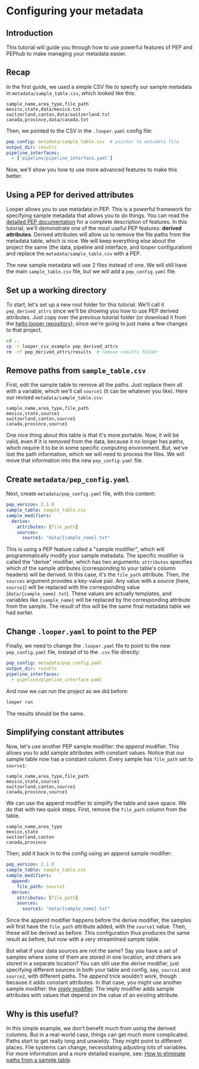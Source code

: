 # Configuring your metadata

## Introduction

This tutorial will guide you through how to use powerful features of PEP and PEPhub to make managing your metadata easier.

## Recap

In the first guide, we used a simple CSV file to specify our sample metadata in `metadata/sample_table.csv`, which looked like this:


```csv title="metadata/sample_table.csv"
sample_name,area_type,file_path
mexico,state,data/mexico.txt
switzerland,canton,data/switzerland.txt
canada,province,data/canada.txt
```

Then, we pointed to the CSV in the `.looper.yaml` config file:

``` yaml title=".looper.yaml" hl_lines="1"
pep_config: metadata/sample_table.csv  # pointer to metadata file
output_dir: results
pipeline_interfaces:
  - ['pipeline/pipeline_interface.yaml']
```

Now, we'll show you how to use more advanced features to make this better. 

## Using a PEP for derived attributes

Looper allows you to use metadata in PEP.
This is a powerful framework for specifying sample metadata that allows you to do things.
You can read the [detailed PEP documentation](/spec/simple-example/) for a complete description of features.
In this tutorial, we'll demonstrate one of the most useful PEP features: **derived attributes**.
Derived attributes will allow us to remove the file paths from the metadata table, which is nice.
We will keep everything else about the project the same (the data, pipeline and interface, and looper configuration) and replace the `metadata/sample_table.csv` with a PEP.

The new sample metadata will use 2 files instead of one. We will still have the main `sample_table.csv` file, but we will add a `pep_config.yaml` file. 

## Set up a working directory

To start, let's set up a new root folder for this tutorial. We'll call it `pep_derived_attrs` since we'll be showing you how to use PEP derived attributes. Just copy over the previous tutorial folder (or download it from the [hello looper repository](https://github.com/pepkit/hello_looper)), since we're going to just make a few changes to that project.

```sh
cd ..
cp -r looper_csv_example pep_derived_attrs
rm -rf pep_derived_attrs/results  # remove results folder
```

## Remove paths from `sample_table.csv`

First, edit the sample table to remove all the paths. Just replace them all with a variable, which we'll call `source1` (it can be whatever you like). Here our revised `metadata/sample_table.csv`:

```csv title="metadata/sample_table.csv"
sample_name,area_type,file_path
mexico,state,source1
switzerland,canton,source1
canada,province,source1
```

One nice thing about this table is that it's more portable. Now, it will be valid, even if it is removed from the data, because it no longer has paths, which require it to be in some specific computing environment. But, we've lost the path information, which we will need to process the files. We will move that information into the new `pep_config.yaml` file.

## Create `metadata/pep_config.yaml`

Next, create `metadata/pep_config.yaml` file, with this content:

```yaml title="metadata/pep_config.yaml"
pep_version: 2.1.0
sample_table: sample_table.csv
sample_modifiers:
  derive:
    attributes: [file_path]
    sources:
      source1: "data/{sample_name}.txt"
```

This is using a PEP feature called a "sample modifier", which will programmatically modify your sample metadata. The specific modifier is called the "derive" modifier, which has two arguments: `attributes` specifies which of the sample attributes (corresponding to your table's column headers) will be derived. In this case, it's the `file_path` attribute. Then, the `sources` argument provides a key-value pair. Any value with a source (here, `source1`) will be replaced with the corresponding value (`data/{sample_name}.txt`). These values are actually templates, and variables like `{sample_name}` will be replaced by the corresponding attribute from the sample. The result of this will be the same final metadata table we had earlier.

## Change `.looper.yaml` to point to the PEP

Finally, we need to change the `.looper.yaml` file to point to the new `pep_config.yaml` file, instead of to the `.csv` file directly:

```yaml hl_lines="1" title=".looper.yaml"
pep_config: metadata/pep_config.yaml
output_dir: results
pipeline_interfaces:
  - pipeline/pipeline_interface.yaml
```

And now we can run the project as we did before:

```sh
looper run
```

The results should be the same. 


## Simplifying constant attributes

Now, let's use another PEP sample modifier: the *append* modifier. This allows you to add sample attributes with constant values. Notice that our sample table now has a constant column. Every sample has `file_path` set to `source1`: 

```csv title="metadata/sample_table.csv"
sample_name,area_type,file_path
mexico,state,source1
switzerland,canton,source1
canada,province,source1
```

We can use the append modifier to simplify the table and save space. We do that with two quick steps. First, remove the `file_path` column from the table.


```csv title="metadata/sample_table.csv"
sample_name,area_type
mexico,state
switzerland,canton
canada,province
```

Then, add it back in to the config using an append sample modifier:

```yaml title="metadata/pep_config.yaml" hl_lines="4 5"
pep_version: 2.1.0
sample_table: sample_table.csv
sample_modifiers:
  append:
    file_path: source1
  derive:
    attributes: [file_path]
    sources:
      source1: "data/{sample_name}.txt"
```

Since the append modifier happens before the derive modifier, the samples will first have the `file_path` attribute added, with the `source1` value. Then, these will be derived as before. This configuration thus produces the same result as before, but now with a very streamlined sample table.

But what if your data sources are not the same? Say you have a set of samples where some of them are stored in one location, and others are stored in a separate location? You can still use the *derive* modifier, just specifying different sources in both your table and config, say, `source1` and `source2`, with different paths. The *append* trick wouldn't work, though because it adds constant attributes. In that case, you might use another sample modifier: the [*imply* modifier](../../spec/specification.md#sample-modifier-imply). The imply modifier adds sample attributes with values that depend on the value of an existing attribute.


## Why is this useful?

In this simple example, we don't benefit much from using the derived columns. But in a real-world case, things can get much more complicated. Paths start to get really long and unwieldy. They might point to different places. File systems can change, necessitating adjusting lots of variables. For more information and a more detailed example, see: [How to eliminate paths from a sample table](../../spec/howto-eliminate-paths.md).